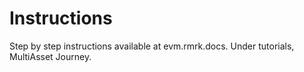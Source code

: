 # Instructions

Step by step instructions available at evm.rmrk.docs. Under tutorials, MultiAsset Journey.
